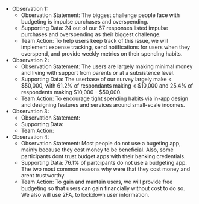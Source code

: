 * Observation 1:
  * Observation Statement: The biggest challenge people face with budgeting is impulse purchases and overspending.
  * Supporting Data: 24 out of our 67 responses listed impulse purchases and overspending as their biggest challenge.
  * Team Action: To help users keep track of this issue, we will implement expense tracking, send notifications for users when they overspend, and provide weekly metrics on their spending habits.
* Observation 2:
  * Observation Statement: The users are largely making minimal money and living with support from parents or at a subsistence level.
  * Supporting Data: The userbase of our survey largely make < $50,000, with 61.2% of respondants making < $10,000 and 25.4% of respondents making $10,000 - $50,000.
  * Team Action: To encourage tight spending habits via in-app design and designing features and services around small-scale incomes.
* Observation 3:
  * Observation Statement:
  * Supporting Data:
  * Team Action:
* Observation 4:
  * Observation Statement: Most people do not use a bugeting app, mainly because they cost money to be beneficial. Also, some participants dont trust budget apps with their banking credentials. 
  * Supporting Data: 76.1% of partcipants do not use a budgeting app. The two most common reasons why were that they cost money and arent trustworthy.
  * Team Action: To gain and mantain users, we will provide free budgeting so that users can gain financially without cost to do so. We also will use 2FA, to lockdown user information.
